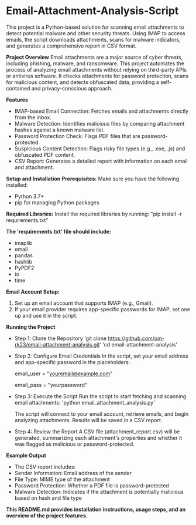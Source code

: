 # Email-Attachment-Analysis-Script

This project is a Python-based solution for scanning email attachments to detect potential malware and other security threats. Using IMAP to access emails, the script downloads attachments, scans for malware indicators, and generates a comprehensive report in CSV format.

**Project Overview**
Email attachments are a major source of cyber threats, including phishing, malware, and ransomware. This project automates the process of analyzing email attachments without relying on third-party APIs or antivirus software. It checks attachments for password protection, scans for malicious content, and detects obfuscated data, providing a self-contained and privacy-conscious approach.

**Features**
* IMAP-based Email Connection: Fetches emails and attachments directly from the inbox.
* Malware Detection: Identifies malicious files by comparing attachment hashes against a known
  malware list.
* Password Protection Check: Flags PDF files that are password-protected.
* Suspicious Content Detection: Flags risky file types (e.g., .exe, .js) and obfuscated PDF content.
* CSV Report: Generates a detailed report with information on each email and attachment.

**Setup and Installation**
**Prerequisites:**
Make sure you have the following installed:
* Python 3.7+
* pip for managing Python packages

**Required Libraries:**
Install the required libraries by running: "pip install -r requirements.txt"

**The 'requirements.txt' file should include:**
* imaplib
* email
* pandas
* hashlib
* PyPDF2
* io
* time

**Email Account Setup:**
1. Set up an email account that supports IMAP (e.g., Gmail).
2. If your email provider requires app-specific passwords for IMAP, set one up and use it in the
   script.

**Running the Project**
* Step 1: Clone the Repository
  'git clone https://github.com/om-rk23/email-attachment-analysis.git'
  'cd email-attachment-analysis'

* Step 2: Configure Email Credentials
  In the script, set your email address and app-specific password in the placeholders:

  email_user = "youremail@example.com"

  email_pass = "yourpassword"

* Step 3: Execute the Script
  Run the script to start fetching and scanning email attachments:
  'python email_attachment_analysis.py'

  The script will connect to your email account, retrieve emails, and begin analyzing attachments.
  Results will be saved in a CSV report.

* Step 4: Review the Report
  A CSV file (attachment_report.csv) will be generated, summarizing each attachment's properties
  and whether it was flagged as malicious or password-protected.

**Example Output**
* The CSV report includes:
* Sender Information: Email address of the sender
* File Type: MIME type of the attachment
* Password Protection: Whether a PDF file is password-protected
* Malware Detection: Indicates if the attachment is potentially malicious based on hash and file
  type

**This README.md provides installation instructions, usage steps, and an overview of the project features.**
